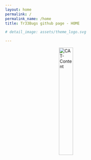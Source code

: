 ```yaml
---
layout: home
permalink: /
permalink_name: /home
title: Tr33Bugs github page - HOME

# detail_image: assets/theme_logo.svg

---
```



<img 
    style="display: block; 
           margin-left: auto;
           margin-right: auto;
           width: 30%;"
    src="https://media.giphy.com/media/vFKqnCdLPNOKc/giphy.gif" 
    alt="CAT-Content">
</img>

